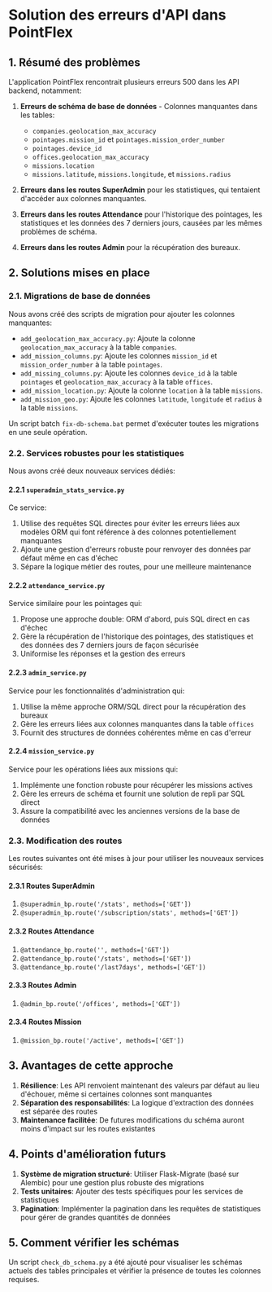# Solution des erreurs d'API dans PointFlex

## 1. Résumé des problèmes

L'application PointFlex rencontrait plusieurs erreurs 500 dans les API backend, notamment:

1. **Erreurs de schéma de base de données** - Colonnes manquantes dans les tables:
   - `companies.geolocation_max_accuracy`
   - `pointages.mission_id` et `pointages.mission_order_number`
   - `pointages.device_id`
   - `offices.geolocation_max_accuracy`
   - `missions.location`
   - `missions.latitude`, `missions.longitude`, et `missions.radius`

2. **Erreurs dans les routes SuperAdmin** pour les statistiques, qui tentaient d'accéder aux colonnes manquantes.

3. **Erreurs dans les routes Attendance** pour l'historique des pointages, les statistiques et les données des 7 derniers jours, causées par les mêmes problèmes de schéma.

4. **Erreurs dans les routes Admin** pour la récupération des bureaux.

## 2. Solutions mises en place

### 2.1. Migrations de base de données

Nous avons créé des scripts de migration pour ajouter les colonnes manquantes:

- `add_geolocation_max_accuracy.py`: Ajoute la colonne `geolocation_max_accuracy` à la table `companies`.
- `add_mission_columns.py`: Ajoute les colonnes `mission_id` et `mission_order_number` à la table `pointages`.
- `add_missing_columns.py`: Ajoute les colonnes `device_id` à la table `pointages` et `geolocation_max_accuracy` à la table `offices`.
- `add_mission_location.py`: Ajoute la colonne `location` à la table `missions`.
- `add_mission_geo.py`: Ajoute les colonnes `latitude`, `longitude` et `radius` à la table `missions`.

Un script batch `fix-db-schema.bat` permet d'exécuter toutes les migrations en une seule opération.

### 2.2. Services robustes pour les statistiques

Nous avons créé deux nouveaux services dédiés:

#### 2.2.1 `superadmin_stats_service.py`

Ce service:
1. Utilise des requêtes SQL directes pour éviter les erreurs liées aux modèles ORM qui font référence à des colonnes potentiellement manquantes
2. Ajoute une gestion d'erreurs robuste pour renvoyer des données par défaut même en cas d'échec
3. Sépare la logique métier des routes, pour une meilleure maintenance

#### 2.2.2 `attendance_service.py`

Service similaire pour les pointages qui:
1. Propose une approche double: ORM d'abord, puis SQL direct en cas d'échec
2. Gère la récupération de l'historique des pointages, des statistiques et des données des 7 derniers jours de façon sécurisée
3. Uniformise les réponses et la gestion des erreurs

#### 2.2.3 `admin_service.py`

Service pour les fonctionnalités d'administration qui:
1. Utilise la même approche ORM/SQL direct pour la récupération des bureaux
2. Gère les erreurs liées aux colonnes manquantes dans la table `offices`
3. Fournit des structures de données cohérentes même en cas d'erreur

#### 2.2.4 `mission_service.py`

Service pour les opérations liées aux missions qui:
1. Implémente une fonction robuste pour récupérer les missions actives
2. Gère les erreurs de schéma et fournit une solution de repli par SQL direct
3. Assure la compatibilité avec les anciennes versions de la base de données

### 2.3. Modification des routes

Les routes suivantes ont été mises à jour pour utiliser les nouveaux services sécurisés:

#### 2.3.1 Routes SuperAdmin

1. `@superadmin_bp.route('/stats', methods=['GET'])` 
2. `@superadmin_bp.route('/subscription/stats', methods=['GET'])`

#### 2.3.2 Routes Attendance

1. `@attendance_bp.route('', methods=['GET'])`
2. `@attendance_bp.route('/stats', methods=['GET'])`
3. `@attendance_bp.route('/last7days', methods=['GET'])`

#### 2.3.3 Routes Admin

1. `@admin_bp.route('/offices', methods=['GET'])`

#### 2.3.4 Routes Mission

1. `@mission_bp.route('/active', methods=['GET'])`

## 3. Avantages de cette approche

1. **Résilience**: Les API renvoient maintenant des valeurs par défaut au lieu d'échouer, même si certaines colonnes sont manquantes
2. **Séparation des responsabilités**: La logique d'extraction des données est séparée des routes
3. **Maintenance facilitée**: De futures modifications du schéma auront moins d'impact sur les routes existantes

## 4. Points d'amélioration futurs

1. **Système de migration structuré**: Utiliser Flask-Migrate (basé sur Alembic) pour une gestion plus robuste des migrations
2. **Tests unitaires**: Ajouter des tests spécifiques pour les services de statistiques
3. **Pagination**: Implémenter la pagination dans les requêtes de statistiques pour gérer de grandes quantités de données

## 5. Comment vérifier les schémas

Un script `check_db_schema.py` a été ajouté pour visualiser les schémas actuels des tables principales et vérifier la présence de toutes les colonnes requises.
